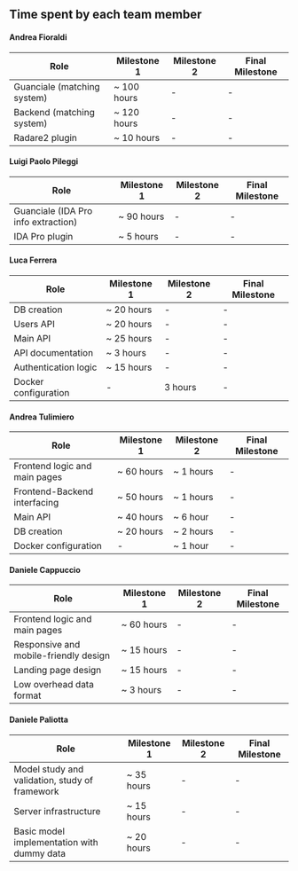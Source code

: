 

## Time spent by each team member

#### Andrea Fioraldi

| Role | Milestone 1 | Milestone 2 | Final Milestone |
| -- | -- | -- | -- |
| Guanciale (matching system) | ~ 100 hours | - | - |
| Backend (matching system) |  ~ 120 hours | - | - |
| Radare2 plugin |  ~ 10 hours | - | - |

#### Luigi Paolo Pileggi

| Role | Milestone 1 | Milestone 2 | Final Milestone |
| -- | -- | -- | -- |
| Guanciale (IDA Pro info extraction) | ~ 90 hours | - | - |
| IDA Pro plugin | ~ 5 hours | - | - |

#### Luca Ferrera

| Role | Milestone 1 | Milestone 2 | Final Milestone |
| -- | -- | -- | -- |
| DB creation| ~ 20 hours | - | - |
| Users API | ~ 20 hours | - | - |
| Main API | ~ 25 hours | - | - |
| API documentation | ~ 3 hours| - | - |
| Authentication logic | ~ 15 hours| - | - |
| Docker configuration| - | 3 hours| - |

#### Andrea Tulimiero

| Role | Milestone 1 | Milestone 2 | Final Milestone |
| -- | -- | -- | -- |
| Frontend logic and main pages | ~ 60 hours | ~ 1 hours | - |
| Frontend-Backend interfacing | ~ 50 hours | ~ 1 hours | - |
| Main API | ~ 40 hours | ~ 6 hour | - |
| DB creation | ~ 20 hours | ~ 2 hours | - |
| Docker configuration | - | ~ 1 hour | - |

#### Daniele Cappuccio

| Role | Milestone 1 | Milestone 2 | Final Milestone |
| -- | -- | -- | -- |
| Frontend logic and main pages | ~ 60 hours | - | - |
| Responsive and mobile-friendly design | ~ 15 hours | - | - |
| Landing page design | ~ 15 hours | - | - |
| Low overhead data format | ~ 3 hours | - | - |

#### Daniele Paliotta

| Role | Milestone 1 | Milestone 2 | Final Milestone |
| -- | -- | -- | -- |
| Model study and validation, study of framework | ~ 35 hours | - | - |
| Server infrastructure | ~ 15 hours | - | - |
| Basic model implementation with dummy data | ~ 20 hours | - | - |


